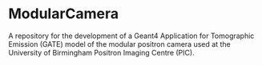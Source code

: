 # ModularCamera

A repository for the development of a Geant4 Application for Tomographic Emission (GATE) model of the modular positron camera used at the University of Birmingham Positron Imaging Centre (PIC).
